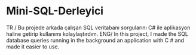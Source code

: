 # Mini-SQL-Derleyici
TR /    Bu projede arkada çalışan SQL veritabanı sorgularını C# ile aplikasyon haline getirip kullanımı kolaylaştırdım.
ENG/  In this project, I made the SQL database queries running in the background an application with C # and made it easier to use.
